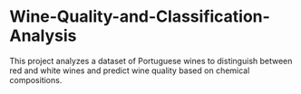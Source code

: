 # Wine-Quality-and-Classification-Analysis
This project analyzes a dataset of Portuguese wines to distinguish between red and white wines and predict wine quality based on chemical compositions.
